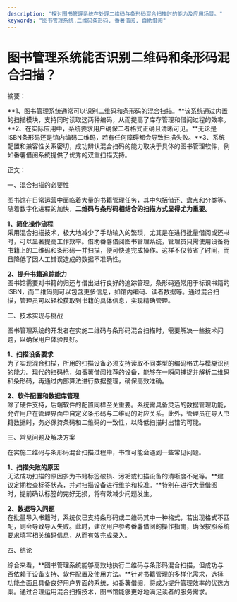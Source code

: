 ```yaml
---
description: "探讨图书管理系统在处理二维码与条形码混合扫描时的能力及应用场景。"
keywords: "图书管理系统,二维码条形码, 番薯借阅, 自助借阅"
---
```

# 图书管理系统能否识别二维码和条形码混合扫描？

摘要：

**1、图书管理系统通常可以识别二维码和条形码的混合扫描。**该系统通过内置的扫描模块，支持同时读取这两种编码，从而提高了库存管理和借阅过程的效率。**2、在实际应用中，系统要求用户确保二者格式正确且清晰可见。**无论是ISBN条形码还是馆内编码二维码，若有任何障碍都会导致扫描失败。**3、系统配置和兼容性关系密切，成功辨认混合扫码的能力取决于具体的图书管理软件，例如番薯借阅系统提供了优秀的双重扫描支持。

正文：

一、混合扫描的必要性

图书馆在日常运营中面临着大量的书籍管理任务，其中包括借还、盘点和分类等。随着数字化进程的加快，**二维码与条形码相结合的扫描方式显得尤为重要。**

**1、简化操作流程**  
采用混合扫描技术，极大地减少了手动输入的繁琐，尤其是在进行批量借阅或还书时，可以显著提高工作效率。借助番薯借阅图书管理系统，管理员只需使用设备将书籍上的二维码和条形码一并扫描，便可快速完成操作。这样不仅节省了时间，而且降低了因人工错误造成的数据不准确性。

**2、提升书籍追踪能力**  
图书馆需要对书籍的归还与借出进行良好的追踪管理。条形码通常用于标识书籍的ISBN，而二维码则可以包含更多信息，如馆内编码、读者数据等。通过混合扫描，管理员可以轻松获取到书籍的具体信息，实现精确管理。

二、技术实现与挑战

图书管理系统的开发者在实施二维码与条形码混合扫描时，需要解决一些技术问题，以确保用户体验良好。

**1、扫描设备要求**  
为了实现混合扫描，所用的扫描设备必须支持读取不同类型的编码格式与模糊识别的能力。现代的扫码枪，如番薯借阅推荐的设备，能够在一瞬间捕捉并解析二维码和条形码，再通过内部算法进行数据整理，确保高效准确。

**2、软件配置和数据库管理**  
除了硬件支持，后端软件的配置同样至关重要。系统需具备灵活的数据管理功能，允许用户在管理界面中自定义条形码与二维码的对应关系。此外，管理员在导入书籍数据时，务必保持条码和二维码的一致性，以降低扫描时出错的可能。

三、常见问题及解决方案

在实施二维码与条形码混合扫描过程中，书馆可能会遇到一些常见问题。

**1、扫描失败的原因**  
无法成功扫描的原因多为书籍标签破损、污垢或扫描设备的清晰度不足等。**建议定期检查标签状态，并对扫描设备进行维护和校准。**特别在进行大量借阅时，提前确认标签的完好无损，将有效减少问题发生。

**2、数据导入问题**  
在批量导入书籍时，系统仅已支持条形码或二维码其中一种格式，若出现格式不匹配，则会导致导入失败。此时，建议用户参考番薯借阅的操作指南，确保按照系统要求填写相关编码信息，从而有效完成录入。

四、结论

综合来看，**图书管理系统能够高效地执行二维码与条形码混合扫描，但成功与否依赖于设备支持、软件配置及使用方法。**针对书籍管理的多样化需求，选择功能全面且具备良好用户界面的系统，如番薯借阅，将成为提升管理效率的优选方案。通过合理运用混合扫描技术，图书馆能够更好地满足读者的服务需求。
